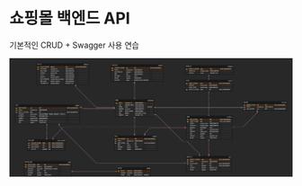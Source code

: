 # 쇼핑몰 백엔드 API
기본적인 CRUD + Swagger 사용 연습

![ERD](https://github.com/bbwest0709/shoppingmall/blob/master/shoppingmall_erd.png)

